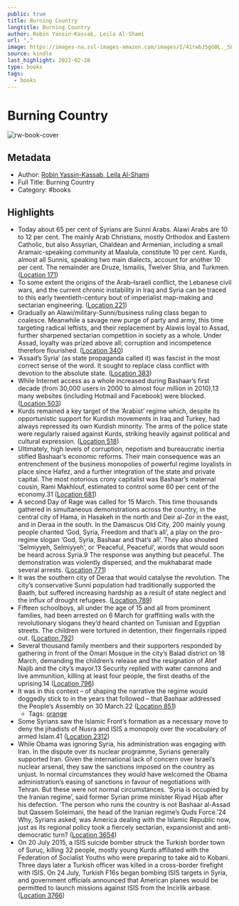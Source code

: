 ```yaml
---
public: true
title: Burning Country
longtitle: Burning Country
author: Robin Yassin-Kassab, Leila Al-Shami
url: ","
image: https://images-na.ssl-images-amazon.com/images/I/41rwbJ5gG0L._SL200_.jpg
source: kindle
last_highlight: 2022-02-28
type: books
tags:
  - books
---
```

# Burning Country

![rw-book-cover](https://images-na.ssl-images-amazon.com/images/I/41rwbJ5gG0L._SL200_.jpg)

## Metadata
- Author: [Robin Yassin-Kassab, Leila Al-Shami](Robin%20Yassin-Kassab,%20Leila%20Al-Shami.md)
- Full Title: Burning Country
- Category: #books

## Highlights
- Today about 65 per cent of Syrians are Sunni Arabs. Alawi Arabs are 10 to 12 per cent. The mainly Arab Christians, mostly Orthodox and Eastern Catholic, but also Assyrian, Chaldean and Armenian, including a small Aramaic-speaking community at Maalula, constitute 10 per cent. Kurds, almost all Sunnis, speaking two main dialects, account for another 10 per cent. The remainder are Druze, Ismailis, Twelver Shia, and Turkmen. ([Location 171](https://readwise.io/to_kindle?action=open&asin=B01A5OJTDO&location=171))
- To some extent the origins of the Arab–Israeli conflict, the Lebanese civil wars, and the current chronic instability in Iraq and Syria can be traced to this early twentieth-century bout of imperialist map-making and sectarian engineering. ([Location 221](https://readwise.io/to_kindle?action=open&asin=B01A5OJTDO&location=221))
- Gradually an Alawi/military-Sunni/business ruling class began to coalesce. Meanwhile a savage new purge of party and army, this time targeting radical leftists, and their replacement by Alawis loyal to Assad, further sharpened sectarian competition in society as a whole. Under Assad, loyalty was prized above all; corruption and incompetence therefore flourished. ([Location 340](https://readwise.io/to_kindle?action=open&asin=B01A5OJTDO&location=340))
- ‘Assad’s Syria’ (as state propaganda called it) was fascist in the most correct sense of the word. It sought to replace class conflict with devotion to the absolute state. ([Location 383](https://readwise.io/to_kindle?action=open&asin=B01A5OJTDO&location=383))
- While Internet access as a whole increased during Bashaar’s first decade (from 30,000 users in 2000 to almost four million in 2010),13 many websites (including Hotmail and Facebook) were blocked. ([Location 503](https://readwise.io/to_kindle?action=open&asin=B01A5OJTDO&location=503))
- Kurds remained a key target of the ‘Arabist’ regime which, despite its opportunistic support for Kurdish movements in Iraq and Turkey, had always repressed its own Kurdish minority. The arms of the police state were regularly raised against Kurds, striking heavily against political and cultural expression. ([Location 518](https://readwise.io/to_kindle?action=open&asin=B01A5OJTDO&location=518))
- Ultimately, high levels of corruption, nepotism and bureaucratic inertia stifled Bashaar’s economic reforms. Their main consequence was an entrenchment of the business monopolies of powerful regime loyalists in place since Hafez, and a further integration of the state and private capital. The most notorious crony capitalist was Bashaar’s maternal cousin, Rami Makhlouf, estimated to control some 60 per cent of the economy.31 ([Location 681](https://readwise.io/to_kindle?action=open&asin=B01A5OJTDO&location=681))
- A second Day of Rage was called for 15 March. This time thousands gathered in simultaneous demonstrations across the country, in the central city of Hama, in Hasakeh in the north and Deir al-Zor in the east, and in Deraa in the south. In the Damascus Old City, 200 mainly young people chanted ‘God, Syria, Freedom and that’s all’, a play on the pro-regime slogan ‘God, Syria, Bashaar and that’s all’. They also shouted ‘Selmiyyeh, Selmiyyeh’, or ‘Peaceful, Peaceful’, words that would soon be heard across Syria.9 The response was anything but peaceful. The demonstration was violently dispersed, and the mukhabarat made several arrests. ([Location 771](https://readwise.io/to_kindle?action=open&asin=B01A5OJTDO&location=771))
- It was the southern city of Deraa that would catalyse the revolution. The city’s conservative Sunni population had traditionally supported the Baath, but suffered increasing hardship as a result of state neglect and the influx of drought refugees. ([Location 789](https://readwise.io/to_kindle?action=open&asin=B01A5OJTDO&location=789))
- Fifteen schoolboys, all under the age of 15 and all from prominent families, had been arrested on 6 March for graffitiing walls with the revolutionary slogans they’d heard chanted on Tunisian and Egyptian streets. The children were tortured in detention, their fingernails ripped out. ([Location 792](https://readwise.io/to_kindle?action=open&asin=B01A5OJTDO&location=792))
- Several thousand family members and their supporters responded by gathering in front of the Omari Mosque in the city’s Balad district on 18 March, demanding the children’s release and the resignation of Atef Najib and the city’s mayor.13 Security replied with water cannons and live ammunition, killing at least four people, the first deaths of the uprising.14 ([Location 796](https://readwise.io/to_kindle?action=open&asin=B01A5OJTDO&location=796))
- It was in this context – of shaping the narrative the regime would doggedly stick to in the years that followed – that Bashaar addressed the People’s Assembly on 30 March.22 ([Location 851](https://readwise.io/to_kindle?action=open&asin=B01A5OJTDO&location=851))
    - Tags: [orange](orange.md) 
- Some Syrians saw the Islamic Front’s formation as a necessary move to deny the jihadists of Nusra and ISIS a monopoly over the vocabulary of armed Islam.41 ([Location 2312](https://readwise.io/to_kindle?action=open&asin=B01A5OJTDO&location=2312))
- While Obama was ignoring Syria, his administration was engaging with Iran. In the dispute over its nuclear programme, Syrians generally supported Iran. Given the international lack of concern over Israel’s nuclear arsenal, they saw the sanctions imposed on the country as unjust. In normal circumstances they would have welcomed the Obama administration’s easing of sanctions in favour of negotiations with Tehran. But these were not normal circumstances. ‘Syria is occupied by the Iranian regime’, said former Syrian prime minister Riyad Hijab after his defection. ‘The person who runs the country is not Bashaar al-Assad but Qassem Soleimani, the head of the Iranian regime’s Quds Force.’24 Why, Syrians asked, was America dealing with the Islamic Republic now, just as its regional policy took a fiercely sectarian, expansionist and anti-democratic turn? ([Location 3654](https://readwise.io/to_kindle?action=open&asin=B01A5OJTDO&location=3654))
- On 20 July 2015, a ISIS suicide bomber struck the Turkish border town of Suruç, killing 32 people, mostly young Kurds affiliated with the Federation of Socialist Youths who were preparing to take aid to Kobani. Three days later a Turkish officer was killed in a cross-border firefight with ISIS. On 24 July, Turkish F16s began bombing ISIS targets in Syria, and government officials announced that American planes would be permitted to launch missions against ISIS from the Incirlik airbase. ([Location 3766](https://readwise.io/to_kindle?action=open&asin=B01A5OJTDO&location=3766))
